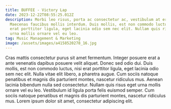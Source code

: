 ```yaml
---
title: BUFFEE - Victory Lap
date: 2023-12-22T08:55:25.012Z
description: Morbi leo risus, porta ac consectetur ac, vestibulum at eros.
  Maecenas faucibus mollis interdum. Duis mollis, est non commodo luctus, nisi
  erat porttitor ligula, eget lacinia odio sem nec elit. Nullam quis risus eget
  urna mollis ornare vel eu leo.
tag: Music Management & Marketing
image: /assets/images/a4158520278_16.jpg
---
```


Cras mattis consectetur purus sit amet fermentum. Integer posuere erat a ante venenatis dapibus posuere velit aliquet. Donec sed odio dui. Duis mollis, est non commodo luctus, nisi erat porttitor ligula, eget lacinia odio sem nec elit. Nulla vitae elit libero, a pharetra augue. Cum sociis natoque penatibus et magnis dis parturient montes, nascetur ridiculus mus. Aenean lacinia bibendum nulla sed consectetur. Nullam quis risus eget urna mollis ornare vel eu leo. Vestibulum id ligula porta felis euismod semper. Cum sociis natoque penatibus et magnis dis parturient montes, nascetur ridiculus mus. Lorem ipsum dolor sit amet, consectetur adipiscing elit.